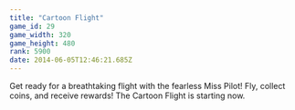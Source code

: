 ```yaml
---
title: "Cartoon Flight"
game_id: 29
game_width: 320
game_height: 480
rank: 5900
date: 2014-06-05T12:46:21.685Z
---
```

Get ready for a breathtaking flight with the fearless Miss Pilot! Fly, collect coins, and receive rewards! The Cartoon Flight is starting now.